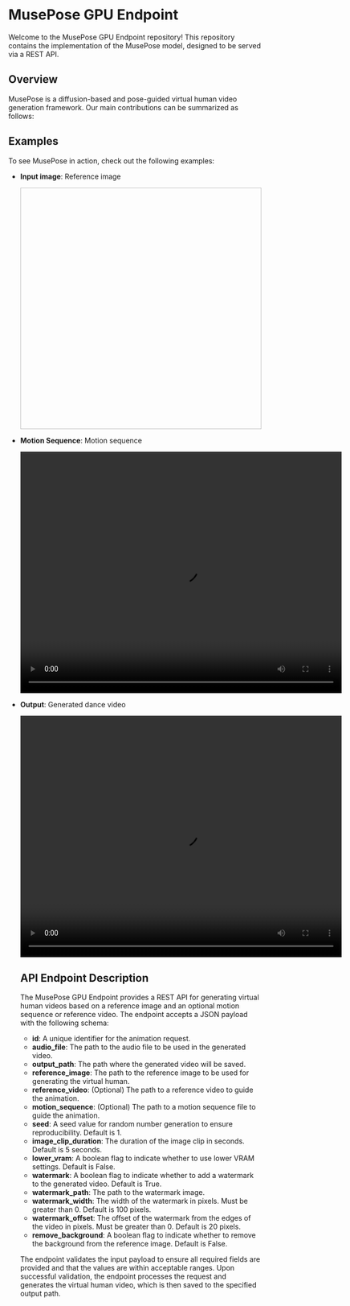# MusePose GPU Endpoint

Welcome to the MusePose GPU Endpoint repository! This repository contains the implementation of the MusePose model, designed to be served via a REST API.

## Overview

MusePose is a diffusion-based and pose-guided virtual human video generation framework. Our main contributions can be summarized as follows:

## Examples

To see MusePose in action, check out the following examples:

- **Input image**: Reference image  


    <img width="640" height="480" controls>
    <source src="examples/input_image.png" type="image/png">
    </img>


- **Motion Sequence**: Motion sequence  


  <video width="640" height="480" controls>
    <source src="examples/motion_sequence.mp4" type="video/mp4">
  </video>


- **Output**: Generated dance video 


  <video width="640" height="480" controls>
    <source src="examples/dance_video.mp4" type="video/mp4">
  </video>
  
  ## API Endpoint Description

  The MusePose GPU Endpoint provides a REST API for generating virtual human videos based on a reference image and an optional motion sequence or reference video. The endpoint accepts a JSON payload with the following schema:

  - **id**: A unique identifier for the animation request.
  - **audio_file**: The path to the audio file to be used in the generated video.
  - **output_path**: The path where the generated video will be saved.
  - **reference_image**: The path to the reference image to be used for generating the virtual human.
  - **reference_video**: (Optional) The path to a reference video to guide the animation.
  - **motion_sequence**: (Optional) The path to a motion sequence file to guide the animation.
  - **seed**: A seed value for random number generation to ensure reproducibility. Default is 1.
  - **image_clip_duration**: The duration of the image clip in seconds. Default is 5 seconds.
  - **lower_vram**: A boolean flag to indicate whether to use lower VRAM settings. Default is False.
  - **watermark**: A boolean flag to indicate whether to add a watermark to the generated video. Default is True.
  - **watermark_path**: The path to the watermark image.
  - **watermark_width**: The width of the watermark in pixels. Must be greater than 0. Default is 100 pixels.
  - **watermark_offset**: The offset of the watermark from the edges of the video in pixels. Must be greater than 0. Default is 20 pixels.
  - **remove_background**: A boolean flag to indicate whether to remove the background from the reference image. Default is False.

  The endpoint validates the input payload to ensure all required fields are provided and that the values are within acceptable ranges. Upon successful validation, the endpoint processes the request and generates the virtual human video, which is then saved to the specified output path.


